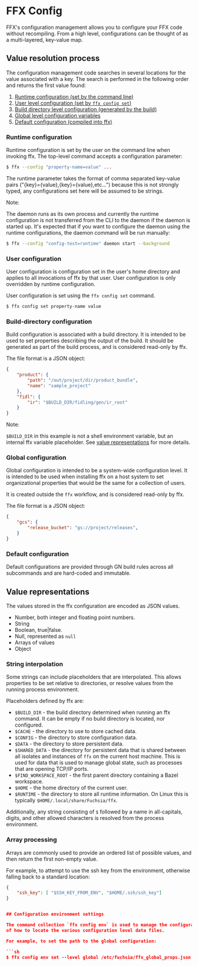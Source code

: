 # FFX Config

FFX's configuration management allows you to configure your FFX code without
recompiling. From a high level, configurations can be thought of as a
 multi-layered, key-value map.

## Value resolution process
The configuration management code searches in several locations for the value
associated with a key. The search is performed in the following order
and returns the first value found:

1. [Runtime configuration (set by the command line)](#runtime-configuration)
2. [User level configuration (set by `ffx config set`)](#user-configuation)
3. [Build directory level configuration (generated by the build)](#build-configuration)
2. [Global level configuration variables](#global-configuration)
3. [Default configuration (compiled into ffx)](#default-configuration)


### Runtime configuration

Runtime configuration is set by the user on the command line when invoking ffx.
The top-level command accepts a configuration parameter:

```sh
$ ffx --config "property-name=value" ...
```

The runtime parameter takes the format of comma separated key-value pairs
("{key}={value},{key}={value},etc...") because this is not strongly typed, any
configurations set here will be assumed to be strings.

Note:

The daemon runs as its own process and currently the runtime
configuration is not transferred from the CLI to the daemon if the daemon is
started up. It's expected that if you want to configure the daemon using
the runtime configurations, the daemon command will be run manually:

```sh
$ ffx --config "config-test=runtime" daemon start --background
```

### User configuration

User configuration is configuration set in the user's home directory and
applies to all invocations of ffx by that user. User configuration is only
overridden by runtime configuration.

User configuration is set using the `ffx config set` command.

```sh
$ ffx config set property-name value
```

### Build-directory configuration

Build configuration is associated with a build directory. It is intended to be
used to set properties describing the output of the build. It should be
generated as part of the build process, and is considered read-only by ffx.

The file format is a JSON object:

```json
{
    "product": {
        "path": "/out/project/dir/product_bundle",
        "name": "sample_project"
    },
    "fidl": {
        "ir": "$BUILD_DIR/fidling/gen/ir_root"
    }
}
```

Note:

`$BUILD_DIR` in this example is not a shell environment variable, but an
internal ffx variable placeholder. See [value representations](#value-representations)
for more details.

### Global configuration

Global configuration is intended to be a system-wide configuration level.
It is intended to be used when installing ffx on a host system to set
organizational properties that would be the same for a collection of users.

It is created outside the `ffx` workflow, and is considered read-only by ffx.

The file format is a JSON object:

```json
{
    "gcs": {
        "release_bucket": "gs://project/releases",
    }
}
```

### Default configuration

Default configurations are provided through GN build rules across all
subcommands and are hard-coded and immutable.

## Value representations

The values stored in the ffx configuration are encoded as JSON values.

* Number, both integer and floating point numbers.
* String
* Boolean, true|false.
* Null, represented as `null`
* Arrays of values
* Object

### String interpolation

Some strings can include placeholders that are interpolated. This allows properties
to be set relative to directories, or resolve values from the running process
environment. 

Placeholders defined by ffx are:

* `$BUILD_DIR` - the build directory determined when running an ffx command. It
  can be empty if no build directory is located, nor configured.
* `$CACHE` - the directory to use to store cached data.
* `$CONFIG` - the directory to store configuration data.
* `$DATA` - the directory to store persistent data.
* `$SHARED_DATA` - the directory for persistent data that is shared between all
  isolates and instances of `ffx` on the current host machine. This is used for
  data that is used to manage global state, such as processes that are opening
  TCP/IP ports.
* `$FIND_WORKSPACE_ROOT` - the first parent directory containing a Bazel workspace.
* `$HOME` - the home directory of the current user.
* `$RUNTIME` - the directory to store all runtime information. On Linux this is
  typically `$HOME/.local/share/Fuchsia/ffx`.

Additionally, any string consisting of `$` followed by a name in all-capitals,
digits, and other allowed characters is resolved from the process environment.

### Array processing

Arrays are commonly used to provide an ordered list of possible values, and then
return the first non-empty value.

For example, to attempt to use the ssh key from the environment,
otherwise falling back to a standard location:

```json
{
    "ssh_key": [ "$SSH_KEY_FROM_ENV", "$HOME/.ssh/ssh_key"]
}


## Configuration environment settings

The command collection `ffx config env` is used to manage the configuration
of how to locate the various configuration level data files.

For example, to set the path to the global configuration:

```sh
$ ffx config env set --level global /etc/fuchsia/ffx_global_props.json
```
